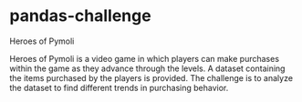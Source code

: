 # pandas-challenge

Heroes of Pymoli

Heroes of Pymoli is a video game in which players can make purchases within the game as they advance through the levels. A dataset containing the items purchased by the players is provided. The challenge is to analyze the dataset to find different trends in purchasing behavior. 

